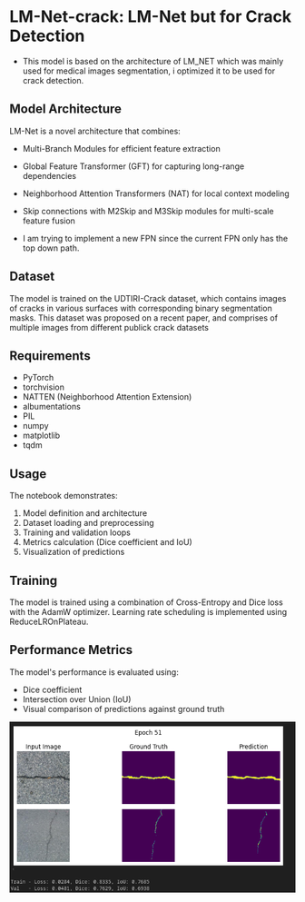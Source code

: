 # LM-Net-crack: LM-Net but for Crack Detection
- This model is based on the architecture of LM_NET which was mainly used for medical images segmentation, i optimized it to be used for crack detection.

## Model Architecture

LM-Net is a novel architecture that combines:

- Multi-Branch Modules for efficient feature extraction
- Global Feature Transformer (GFT) for capturing long-range dependencies
- Neighborhood Attention Transformers (NAT) for local context modeling
- Skip connections with M2Skip and M3Skip modules for multi-scale feature fusion


- I am trying to implement a new FPN since the current FPN only has the top down path.
## Dataset

The model is trained on the UDTIRI-Crack dataset, which contains images of cracks in various surfaces with corresponding binary segmentation masks. This dataset was proposed on a recent paper, and comprises of multiple images from different publick crack datasets

## Requirements

- PyTorch
- torchvision
- NATTEN (Neighborhood Attention Extension)
- albumentations
- PIL
- numpy
- matplotlib
- tqdm

## Usage

The notebook demonstrates:
1. Model definition and architecture
2. Dataset loading and preprocessing
3. Training and validation loops
4. Metrics calculation (Dice coefficient and IoU)
5. Visualization of predictions

## Training

The model is trained using a combination of Cross-Entropy and Dice loss with the AdamW optimizer. Learning rate scheduling is implemented using ReduceLROnPlateau.

## Performance Metrics

The model's performance is evaluated using:
- Dice coefficient
- Intersection over Union (IoU)
- Visual comparison of predictions against ground truth

![alt text](image.png)